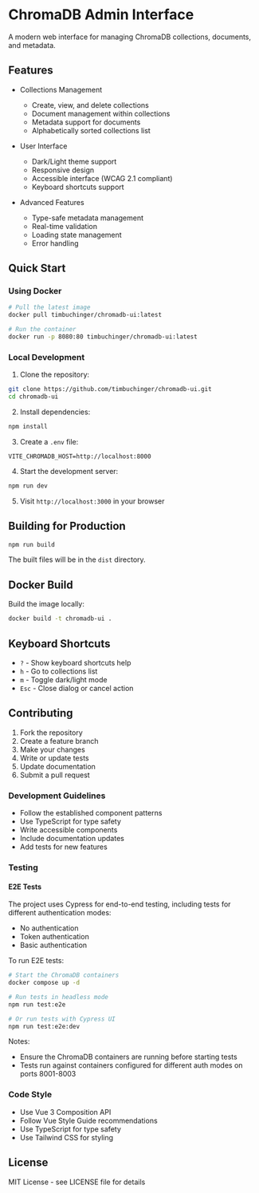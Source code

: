 # ChromaDB Admin Interface

A modern web interface for managing ChromaDB collections, documents, and metadata.

## Features

- Collections Management
  - Create, view, and delete collections
  - Document management within collections
  - Metadata support for documents
  - Alphabetically sorted collections list

- User Interface
  - Dark/Light theme support
  - Responsive design
  - Accessible interface (WCAG 2.1 compliant)
  - Keyboard shortcuts support

- Advanced Features
  - Type-safe metadata management
  - Real-time validation
  - Loading state management
  - Error handling

## Quick Start

### Using Docker

```bash
# Pull the latest image
docker pull timbuchinger/chromadb-ui:latest

# Run the container
docker run -p 8080:80 timbuchinger/chromadb-ui:latest
```

### Local Development

1. Clone the repository:

```bash
git clone https://github.com/timbuchinger/chromadb-ui.git
cd chromadb-ui
```

2. Install dependencies:

```bash
npm install
```

3. Create a `.env` file:

```
VITE_CHROMADB_HOST=http://localhost:8000
```

4. Start the development server:

```bash
npm run dev
```

5. Visit `http://localhost:3000` in your browser

## Building for Production

```bash
npm run build
```

The built files will be in the `dist` directory.

## Docker Build

Build the image locally:

```bash
docker build -t chromadb-ui .
```

## Keyboard Shortcuts

- `?` - Show keyboard shortcuts help
- `h` - Go to collections list
- `m` - Toggle dark/light mode
- `Esc` - Close dialog or cancel action

## Contributing

1. Fork the repository
2. Create a feature branch
3. Make your changes
4. Write or update tests
5. Update documentation
6. Submit a pull request

### Development Guidelines

- Follow the established component patterns
- Use TypeScript for type safety
- Write accessible components
- Include documentation updates
- Add tests for new features

### Testing

#### E2E Tests

The project uses Cypress for end-to-end testing, including tests for different authentication modes:
- No authentication
- Token authentication
- Basic authentication 

To run E2E tests:

```bash
# Start the ChromaDB containers
docker compose up -d

# Run tests in headless mode
npm run test:e2e

# Or run tests with Cypress UI
npm run test:e2e:dev
```

Notes:
- Ensure the ChromaDB containers are running before starting tests
- Tests run against containers configured for different auth modes on ports 8001-8003

### Code Style

- Use Vue 3 Composition API
- Follow Vue Style Guide recommendations
- Use TypeScript for type safety
- Use Tailwind CSS for styling

## License

MIT License - see LICENSE file for details
